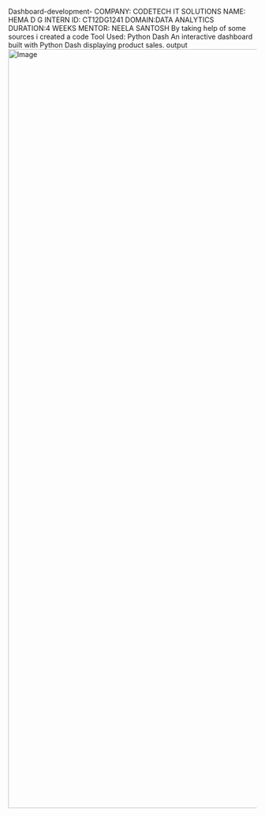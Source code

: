 Dashboard-development-
COMPANY: CODETECH IT SOLUTIONS NAME: HEMA D G INTERN ID: CT12DG1241 DOMAIN:DATA ANALYTICS DURATION:4 WEEKS MENTOR: NEELA SANTOSH By taking help of some sources i created a code
Tool Used: Python Dash
An interactive dashboard built with Python Dash displaying product sales.
output 
<img width="1024" height="1536" alt="Image" src="https://github.com/user-attachments/assets/93f55026-7c95-4734-a192-476eede6bf26" />

